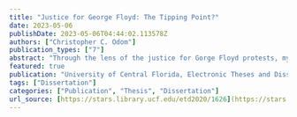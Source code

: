 ```yaml
---
title: "Justice for George Floyd: The Tipping Point?"
date: 2023-05-06
publishDate: 2023-05-06T04:44:02.113578Z
authors: ["Christopher C. Odom"]
publication_types: ["7"]
abstract: "Through the lens of the justice for Gorge Floyd protests, my dissertation offers a critique, consultation, creation, and contribution to the visual imagery emerging from the digital activism of social movements. Built upon a foundation of counterpublics, critical race counterstory, counternarratives, the Black public sphere, rhetorical-cultural narrative, rhetorical-cultural memory, visual social semiotics, hashtag activism, and media framing and schemas, I engage in a rhetorical-semiotic-technocultural analysis of the justice for George Floyd protests, as a social movement. I position myself as a visual specialist artist, activist, academic, and advisor for social movements engaged in social justice and social change. I argue that culture, as moderator, traversed the rhetorical-semiotic-technocultural messaging of the visual imagery emerging from the digital imagery of the justice for George Floyd social movement which motivated global citizens to take to the streets to demand social justice and social change. Drawing upon the justice for George Floyd movement, I offer artists, activists, and academics ten activist strategic propositions for the preservation of the cultural narrative, memory, and history of social movements which may utilize visuality to withstand social movement backlash."
featured: true
publication: "University of Central Florida, Electronic Theses and Dissertations, 2020-. 1626"
tags: ["Dissertation"]
categories: ["Publication", "Thesis", "Dissertation"]
url_source: [https://stars.library.ucf.edu/etd2020/1626](https://stars.library.ucf.edu/etd2020/1626/)https://stars.library.ucf.edu/etd2020/1626/
---
```

